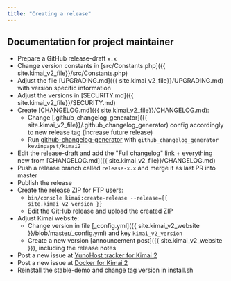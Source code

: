 ```yaml
---
title: "Creating a release"
---
```


## Documentation for project maintainer

- Prepare a GitHub release-draft `x.x`
- Change version constants in [src/Constants.php]({{ site.kimai_v2_file}}/src/Constants.php)
- Adjust the file [UPGRADING.md]({{ site.kimai_v2_file}}/UPGRADING.md) with version specific information
- Adjust the versions in [SECURITY.md]({{ site.kimai_v2_file}}/SECURITY.md)
- Create [CHANGELOG.md]({{ site.kimai_v2_file}}/CHANGELOG.md):
  - Change [.github_changelog_generator]({{ site.kimai_v2_file}}/.github_changelog_generator) config accordingly to new release tag (increase future release)
  - Run [github-changelog-generator](https://github.com/github-changelog-generator/github-changelog-generator) with `github_changelog_generator kevinpapst/kimai2`
- Edit the release-draft and add the "Full changelog" link + everything new from [CHANGELOG.md]({{ site.kimai_v2_file}}/CHANGELOG.md)
- Push a release branch called `release-x.x` and merge it as last PR into master
- Publish the release
- Create the release ZIP for FTP users: 
  - `bin/console kimai:create-release --release={{ site.kimai_v2_version }}`
  - Edit the GitHub release and upload the created ZIP
- Adjust Kimai website:
  - Change version in file [_config.yml]({{ site.kimai_v2_website }}/blob/master/_config.yml) and key `kimai_v2_version`  
  - Create a new version [announcement post]({{ site.kimai_v2_website }}), including the release notes
- Post a new issue at [YunoHost tracker for Kimai 2](https://github.com/YunoHost-Apps/kimai2_ynh)
- Post a new issue at [Docker for Kimai 2](https://github.com/tobybatch/kimai2)
- Reinstall the stable-demo and change tag version in install.sh
